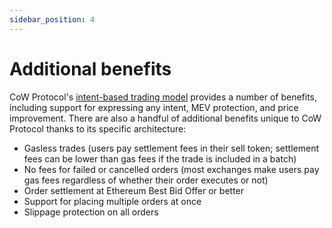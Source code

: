 ```yaml
---
sidebar_position: 4
---
```


# Additional benefits

CoW Protocol's [intent-based trading model](../introduction/intents) provides a number of benefits, including support for expressing any intent, MEV protection, and price improvement. There are also a handful of additional benefits unique to CoW Protocol thanks to its specific architecture: 

- Gasless trades (users pay settlement fees in their sell token; settlement fees can be lower than gas fees if the trade is included in a batch)
- No fees for failed or cancelled orders (most exchanges make users pay gas fees regardless of whether their order executes or not)
- Order settlement at Ethereum Best Bid Offer or better
- Support for placing multiple orders at once
- Slippage protection on all orders
